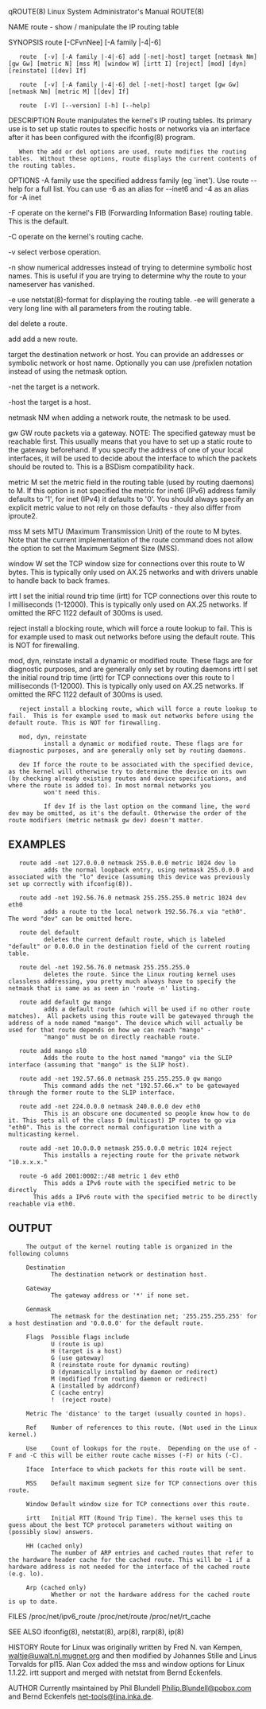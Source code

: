 qROUTE(8)                                                                                                            Linux System Administrator's Manual                                                                                                            ROUTE(8)

NAME
       route - show / manipulate the IP routing table

SYNOPSIS
       route [-CFvnNee] [-A family |-4|-6]

       route  [-v] [-A family |-4|-6] add [-net|-host] target [netmask Nm] [gw Gw] [metric N] [mss M] [window W] [irtt I] [reject] [mod] [dyn] [reinstate] [[dev] If]
    
       route  [-v] [-A family |-4|-6] del [-net|-host] target [gw Gw] [netmask Nm] [metric M] [[dev] If]
    
       route  [-V] [--version] [-h] [--help]

DESCRIPTION
       Route manipulates the kernel's IP routing tables.  Its primary use is to set up static routes to specific hosts or networks via an interface after it has been configured with the ifconfig(8) program.

       When the add or del options are used, route modifies the routing tables.  Without these options, route displays the current contents of the routing tables.

OPTIONS
   -A family
          use the specified address family (eg `inet'). Use route --help for a full list. You can use -6 as an alias for --inet6 and -4 as an alias for -A inet

   -F     operate on the kernel's FIB (Forwarding Information Base) routing table.  This is the default.

   -C     operate on the kernel's routing cache.

   -v     select verbose operation.

   -n     show numerical addresses instead of trying to determine symbolic host names. This is useful if you are trying to determine why the route to your nameserver has vanished.

   -e     use netstat(8)-format for displaying the routing table.  -ee will generate a very long line with all parameters from the routing table.

   del    delete a route.

   add    add a new route.

   target the destination network or host. You can provide an addresses or symbolic network or host name. Optionally you can use /prefixlen notation instead of using the netmask option.

   -net   the target is a network.

   -host  the target is a host.

   netmask NM
          when adding a network route, the netmask to be used.

   gw GW  route packets via a gateway.
          NOTE:  The specified gateway must be reachable first. This usually means that you have to set up a static route to the gateway beforehand. If you specify the address of one of your local interfaces, it will be used to decide about the interface to which
          the packets should be routed to. This is a BSDism compatibility hack.

   metric M
          set the metric field in the routing table (used by routing daemons) to M. If this option is not specified the metric for inet6 (IPv6) address family defaults to '1', for inet (IPv4) it defaults to '0'. You should always specify an explicit metric  value
          to not rely on those defaults - they also differ from iproute2.

   mss M  sets MTU (Maximum Transmission Unit) of the route to M bytes.  Note that the current implementation of the route command does not allow the option to set the Maximum Segment Size (MSS).

   window W
          set the TCP window size for connections over this route to W bytes. This is typically only used on AX.25 networks and with drivers unable to handle back to back frames.

   irtt I set the initial round trip time (irtt) for TCP connections over this route to I milliseconds (1-12000). This is typically only used on AX.25 networks. If omitted the RFC 1122 default of 300ms is used.

   reject install a blocking route, which will force a route lookup to fail.  This is for example used to mask out networks before using the default route. This is NOT for firewalling.

   mod, dyn, reinstate install a dynamic or modified route. These flags are for diagnostic purposes, and are generally only set by routing daemons
       irtt I set the initial round trip time (irtt) for TCP connections over this route to I milliseconds (1-12000). This is typically only used on AX.25 networks. If omitted the RFC 1122 default of 300ms is used.

       reject install a blocking route, which will force a route lookup to fail.  This is for example used to mask out networks before using the default route. This is NOT for firewalling.

       mod, dyn, reinstate
              install a dynamic or modified route. These flags are for diagnostic purposes, and are generally only set by routing daemons.

       dev If force the route to be associated with the specified device, as the kernel will otherwise try to determine the device on its own (by checking already existing routes and device specifications, and where the route is added to). In most normal networks you
              won't need this.

              If dev If is the last option on the command line, the word dev may be omitted, as it's the default. Otherwise the order of the route modifiers (metric netmask gw dev) doesn't matter.
  
## EXAMPLES
       route add -net 127.0.0.0 netmask 255.0.0.0 metric 1024 dev lo
              adds the normal loopback entry, using netmask 255.0.0.0 and associated with the "lo" device (assuming this device was previously set up correctly with ifconfig(8)).

       route add -net 192.56.76.0 netmask 255.255.255.0 metric 1024 dev eth0
              adds a route to the local network 192.56.76.x via "eth0".  The word "dev" can be omitted here.

       route del default
              deletes the current default route, which is labeled "default" or 0.0.0.0 in the destination field of the current routing table.

       route del -net 192.56.76.0 netmask 255.255.255.0
              deletes the route. Since the Linux routing kernel uses classless addressing, you pretty much always have to specify the netmask that is same as as seen in 'route -n' listing.

       route add default gw mango
              adds a default route (which will be used if no other route matches).  All packets using this route will be gatewayed through the address of a node named "mango". The device which will actually be used for that route depends on how we can reach "mango" -
              "mango" must be on directly reachable route.

       route add mango sl0
              Adds the route to the host named "mango" via the SLIP interface (assuming that "mango" is the SLIP host).

       route add -net 192.57.66.0 netmask 255.255.255.0 gw mango
              This command adds the net "192.57.66.x" to be gatewayed through the former route to the SLIP interface.

       route add -net 224.0.0.0 netmask 240.0.0.0 dev eth0
              This is an obscure one documented so people know how to do it. This sets all of the class D (multicast) IP routes to go via "eth0". This is the correct normal configuration line with a multicasting kernel.

       route add -net 10.0.0.0 netmask 255.0.0.0 metric 1024 reject
              This installs a rejecting route for the private network "10.x.x.x."

       route -6 add 2001:0002::/48 metric 1 dev eth0
              This adds a IPv6 route with the specified metric to be directly
           This adds a IPv6 route with the specified metric to be directly reachable via eth0.
  
 ## OUTPUT
         The output of the kernel routing table is organized in the following columns
  
         Destination
                The destination network or destination host.
  
         Gateway
                The gateway address or '*' if none set.
  
         Genmask
                The netmask for the destination net; '255.255.255.255' for a host destination and '0.0.0.0' for the default route.
  
         Flags  Possible flags include
                U (route is up)
                H (target is a host)
                G (use gateway)
                R (reinstate route for dynamic routing)
                D (dynamically installed by daemon or redirect)
                M (modified from routing daemon or redirect)
                A (installed by addrconf)
                C (cache entry)
                !  (reject route)
  
         Metric The 'distance' to the target (usually counted in hops).
  
         Ref    Number of references to this route. (Not used in the Linux kernel.)
  
         Use    Count of lookups for the route.  Depending on the use of -F and -C this will be either route cache misses (-F) or hits (-C).
  
         Iface  Interface to which packets for this route will be sent.
  
         MSS    Default maximum segment size for TCP connections over this route.
  
         Window Default window size for TCP connections over this route.
  
         irtt   Initial RTT (Round Trip Time). The kernel uses this to guess about the best TCP protocol parameters without waiting on (possibly slow) answers.
  
         HH (cached only)
                The number of ARP entries and cached routes that refer to the hardware header cache for the cached route. This will be -1 if a hardware address is not needed for the interface of the cached route (e.g. lo).
  
         Arp (cached only)
                Whether or not the hardware address for the cached route is up to date.
  
  FILES
         /proc/net/ipv6_route
         /proc/net/route
         /proc/net/rt_cache
  
  SEE ALSO
         ifconfig(8), netstat(8), arp(8), rarp(8), ip(8)
  
  HISTORY
         Route  for Linux was originally written by Fred N.  van Kempen, <waltje@uwalt.nl.mugnet.org> and then modified by Johannes Stille and Linus Torvalds for pl15. Alan Cox added the mss and window options for Linux 1.1.22. irtt support and merged with netstat from
         Bernd Eckenfels.
  
  AUTHOR
         Currently maintained by Phil Blundell <Philip.Blundell@pobox.com> and Bernd Eckenfels <net-tools@lina.inka.de>.
  
                  
